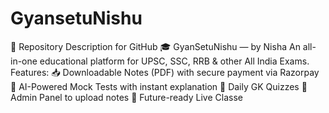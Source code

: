 # GyansetuNishu
📝 Repository Description for GitHub 🎓 GyanSetuNishu — by Nisha An all-in-one educational platform for UPSC, SSC, RRB &amp; other All India Exams. Features:  📥 Downloadable Notes (PDF) with secure payment via Razorpay  🧠 AI-Powered Mock Tests with instant explanation  🎯 Daily GK Quizzes  🔐 Admin Panel to upload notes  🎥 Future-ready Live Classe
